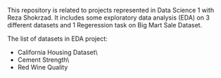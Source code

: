 This repository is related to projects represented in Data Science 1 with Reza Shokrzad.
It includes some exploratory data analysis (EDA) on 3 different datasets
and 1 Regeression task on Big Mart Sale Dataset.

The list of datasets in EDA project:
* California Housing Dataset\
* Cement Strength\
* Red Wine Quality
 
